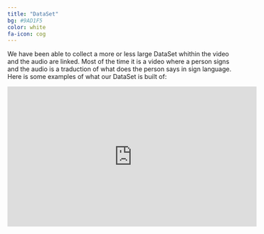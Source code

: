 ```yaml
---
title: "DataSet"
bg: #9AD1F5
color: white
fa-icon: cog
---
```


We have been able to collect a more or less large DataSet whithin the video and the audio are linked. Most of the time it is a video where a person signs and the audio is a traduction of what does the person says in sign language.
Here is some examples of what our DataSet is built of:


<iframe width="560" height="315" src="https://www.youtube.com/embed/aH65bl7Mrsc" frameborder="0" allow="autoplay; encrypted-media" allowfullscreen></iframe>
